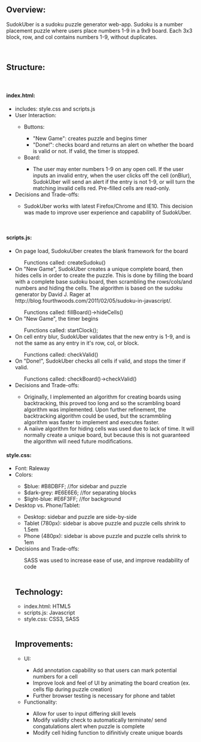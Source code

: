 <h2>Overview:</h2> 
<p>SudokUber is a sudoku puzzle generator web-app. Sudoku is a number placement puzzle where users place numbers 1-9 in a 9x9 board. Each 3x3 block, row, and col contains numbers 1-9, without duplicates.</p> 
</br>
<h2>Structure:</h2></br>
  <h4>index.html:</h4>
  <ul>
    <li>includes: style.css and scripts.js</li>
    <li>User Interaction:</li> 
    <ul>
      <li>Buttons:</li> 
        <ul>
          <li>"New Game": creates puzzle and begins timer</li>
          <li>"Done!": checks board and returns an alert on whether the board is valid or not. If valid, the timer is stopped. </li>
        </ul>
      <li>Board:</li>
          <ul>
            <li>The user may enter numbers 1-9 on any open cell. If the user inputs an invalid entry, when the user clicks off the cell (onBlur), SudokUber will send an alert if the entry is not 1-9, or will turn the matching invalid cells red. Pre-filled cells are read-only.</li>
          </ul>
        </ul>
      <li>Decisions and Trade-offs:</li>
        <ul>
          <li>SudokUber works with latest Firefox/Chrome and IE10. This decision was made to improve user experience and capability of SudokUber.</li>
        </ul>
    </ul>
</br>
  <h4>scripts.js:</h4>
    <ul>
      <li>On page load, SudokuUber creates the blank framework for the board</li>
        <ul>Functions called: createSudoku()</ul>
      <li>On "New Game", SudokUber creates a unique complete board, then hides cells in order to create the puzzle. This is done by filling the board with a complete base sudoku board, then scrambling the rows/cols/and numbers and hiding the cells. The algorithm is based on the sudoku generator by David J. Rager at http://blog.fourthwoods.com/2011/02/05/sudoku-in-javascript/.</li>
        <ul>Functions called: fillBoard()->hideCells()</ul>
      <li>On "New Game", the timer begins</li>
        <ul>Functions called: startClock();</ul>
      <li>On cell entry blur, SudokUber validates that the new entry is 1-9, and is not the same as any entry in it's row, col, or block.</li>
        <ul>Functions called: checkValid()</ul>
      <li>On "Done!", SudokUber checks all cells if valid, and stops the timer if valid.</li>
        <ul>Functions called: checkBoard()->checkValid()</ul>
      <li>Decisions and Trade-offs:</li>
        <ul>
        <li>Originally, I implemented an algorithm for creating boards using backtracking, this proved too long and so the scrambling board algorithm was implemented. Upon further refinement, the backtracking algorithm could be used, but the scrammbling algorithm was faster to implement and executes faster.</li>
        <li>A naiive algorithm for hiding cells was used due to lack of time. It will normally create a unique board, but because this is not guaranteed the algorithm will need future modifications.</li>
        </ul>
      </ul>
  

  <h4>style.css:</h4>
    <ul>
      <li>Font: Raleway</li>
      <li>Colors:</li>
        <ul>
            <li>$blue: #B8DBFF; //for sidebar and puzzle</li>
            <li>$dark-grey: #E6E6E6; //for separating blocks</li>
            <li>$light-blue: #E6F3FF; //for background</li>
        </ul>
      <li>Desktop vs. Phone/Tablet:</li>
        <ul>
          <li>Desktop: sidebar and puzzle are side-by-side</li>
          <li>Tablet (780px): sidebar is above puzzle and puzzle cells shrink to 1.5em</li>
          <li>Phone (480px): sidebar is above puzzle and puzzle cells shrink to 1em</li>
        </ul>
      <li>Decisions and Trade-offs:</li>
      <ul>SASS was used to increase ease of use, and improve readability of code</ul>
</br>      
<h2>Technology:</h2>
  <ul>
  <li>index.html: HTML5</li>
  <li>scripts.js: Javascript</li>
  <li>style.css: CSS3, SASS</li>
  </ul>
</br>
<h2>Improvements:</h2>
  <ul>
  <li>UI:</li>
    <ul>
    <li>Add annotation capability so that users can mark potential numbers for a cell</li>
    <li>Improve look and feel of UI by animating the board creation (ex. cells flip during puzzle creation)</li>
    <li>Further browser testing is necessary for phone and tablet</li>
    </ul>
  <li>Functionality:</li>
    <ul>
    <li>Allow for user to input differing skill levels</li>
    <li>Modify validity check to automatically terminate/ send congatulations alert when puzzle is complete</li>
    <li>Modify cell hiding function to difinitivly create unique boards</li>
    </ul>
  </ul>


